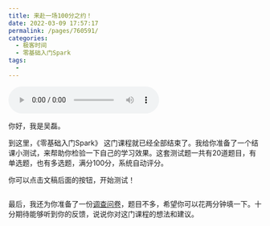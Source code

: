 ```yaml
---
title: 来赴一场100分之约！
date: 2022-03-09 17:57:17
permalink: /pages/760591/
categories:
  - 极客时间
  - 零基础入门Spark
tags:
  - 
---
```

<audio title="期末测试.来赴一场100分之约！" src="https://static001.geekbang.org/resource/audio/0a/e6/0a85d94f4cf36619a8b79119c35571e6.mp3" controls="controls"></audio> 
<p>你好，我是吴磊。</p><p>到这里，《零基础入门Spark》 这门课程就已经全部结束了。我给你准备了一个结课小测试，来帮助你检验一下自己的学习效果。这套测试题一共有20道题目，有单选题，也有多选题，满分100分，系统自动评分。</p><p>你可以点击文稿后面的按钮，开始测试！</p><p><a href="http://time.geekbang.org/quiz/intro?act_id=1166&exam_id=3200"><img src="https://static001.geekbang.org/resource/image/28/a4/28d1be62669b4f3cc01c36466bf811a4.png?wh=1142*201" alt=""></a></p><p>最后，我还为你准备了一份<a href="https://jinshuju.net/f/lYgjdu">调查问卷</a>，题目不多，希望你可以花两分钟填一下。十分期待能够听到你的反馈，说说你对这门课程的想法和建议。</p><!-- [[[read_end]]] -->
